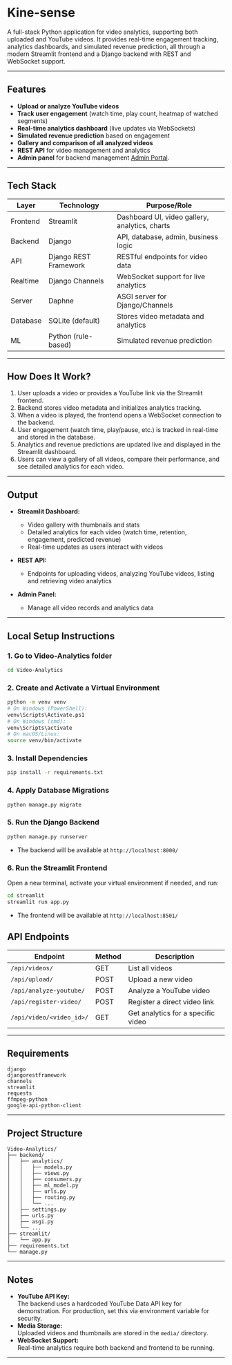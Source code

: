 # Kine-sense
A full-stack Python application for video analytics, supporting both uploaded and YouTube videos. It provides real-time engagement tracking, analytics dashboards, and simulated revenue prediction, all through a modern Streamlit frontend and a Django backend with REST and WebSocket support.

---

## Features

- **Upload or analyze YouTube videos**
- **Track user engagement** (watch time, play count, heatmap of watched segments)
- **Real-time analytics dashboard** (live updates via WebSockets)
- **Simulated revenue prediction** based on engagement
- **Gallery and comparison of all analyzed videos**
- **REST API** for video management and analytics
- **Admin panel** for backend management [Admin Portal](http://localhost:8000/admin/).

---

## Tech Stack

| Layer      | Technology         | Purpose/Role                                      |
|------------|--------------------|---------------------------------------------------|
| Frontend   | Streamlit          | Dashboard UI, video gallery, analytics, charts    |
| Backend    | Django             | API, database, admin, business logic              |
| API        | Django REST Framework | RESTful endpoints for video data               |
| Realtime   | Django Channels    | WebSocket support for live analytics              |
| Server     | Daphne             | ASGI server for Django/Channels                   |
| Database   | SQLite (default)   | Stores video metadata and analytics               |
| ML         | Python (rule-based)| Simulated revenue prediction                      |

---

## How Does It Work?

1. User uploads a video or provides a YouTube link via the Streamlit frontend.
2. Backend stores video metadata and initializes analytics tracking.
3. When a video is played, the frontend opens a WebSocket connection to the backend.
4. User engagement (watch time, play/pause, etc.) is tracked in real-time and stored in the database.
5. Analytics and revenue predictions are updated live and displayed in the Streamlit dashboard.
6. Users can view a gallery of all videos, compare their performance, and see detailed analytics for each video.

---

## Output

- **Streamlit Dashboard:**  
  - Video gallery with thumbnails and stats
  - Detailed analytics for each video (watch time, retention, engagement, predicted revenue)
  - Real-time updates as users interact with videos

- **REST API:**  
  - Endpoints for uploading videos, analyzing YouTube videos, listing and retrieving video analytics

- **Admin Panel:**  
  - Manage all video records and analytics data

---

## Local Setup Instructions

### 1. **Go to Video-Analytics folder**

```sh
cd Video-Analytics
```

### 2. **Create and Activate a Virtual Environment**

```sh
python -m venv venv
# On Windows (PowerShell):
venv\Scripts\Activate.ps1
# On Windows (cmd):
venv\Scripts\activate
# On macOS/Linux:
source venv/bin/activate
```

### 3. **Install Dependencies**

```sh
pip install -r requirements.txt
```

### 4. **Apply Database Migrations**

```sh
python manage.py migrate
```

### 5. **Run the Django Backend**

```sh
python manage.py runserver
```
- The backend will be available at `http://localhost:8000/`

### 6. **Run the Streamlit Frontend**

Open a new terminal, activate your virtual environment if needed, and run:
```sh
cd streamlit
streamlit run app.py
```
- The frontend will be available at `http://localhost:8501/`


## API Endpoints

| Endpoint                        | Method | Description                        |
|----------------------------------|--------|------------------------------------|
| `/api/videos/`                  | GET    | List all videos                    |
| `/api/upload/`                  | POST   | Upload a new video                 |
| `/api/analyze-youtube/`         | POST   | Analyze a YouTube video            |
| `/api/register-video/`          | POST   | Register a direct video link       |
| `/api/video/<video_id>/`        | GET    | Get analytics for a specific video |

---

## Requirements

```
django
djangorestframework
channels
streamlit
requests
ffmpeg-python
google-api-python-client
```

---

## Project Structure

```
Video-Analytics/
├── backend/
│   ├── analytics/
│   │   ├── models.py
│   │   ├── views.py
│   │   ├── consumers.py
│   │   ├── ml_model.py
│   │   ├── urls.py
│   │   ├── routing.py
│   │   └── ...
│   ├── settings.py
│   ├── urls.py
│   ├── asgi.py
│   └── ...
├── streamlit/
│   └── app.py
├── requirements.txt
└── manage.py
```

---

## Notes

- **YouTube API Key:**  
  The backend uses a hardcoded YouTube Data API key for demonstration. For production, set this via environment variable for security.
- **Media Storage:**  
  Uploaded videos and thumbnails are stored in the `media/` directory.
- **WebSocket Support:**  
  Real-time analytics require both backend and frontend to be running.

---